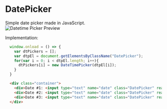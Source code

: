 # DatePicker
Simple date picker made in JavaScript.<br>
![Datetime Picker Preview](https://github.com/andem20/DateTimePickerJS/blob/master/preview.png)

<p>
  Implementation:
</p>

```javascript
  window.onload = () => {
    var dtPickers = [];
    var dtpEl = document.getElementsByClassName("DatePicker");
    for(var i = 0; i < dtpEl.length; i++){
      dtPickers[i] = new DateTimePicker(dtpEl[i]);
    }
  }
```

```html
  <div class="container">
    <div>Date #1: <input type="text" name="date" class="DatePicker" readonly></div>
    <div>Date #2: <input type="text" name="date" class="DatePicker" readonly></div>
    <div>Date #3: <input type="text" name="date" class="DatePicker" readonly></div>
  </div>
```
